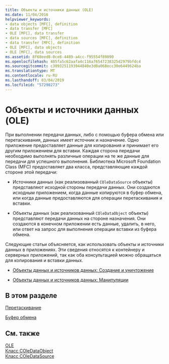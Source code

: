 ```yaml
---
title: Объекты и источники данных (OLE)
ms.date: 11/04/2016
helpviewer_keywords:
- data objects [MFC], definition
- data transfer [MFC]
- OLE [MFC], data transfer
- data sources [MFC], definition
- data transfer [MFC], definition
- OLE [MFC], data objects
- OLE [MFC], data sources
ms.assetid: 8f68eed8-0ce8-4489-a4cc-f95554f89090
ms.openlocfilehash: 485fa5c62aafa4c116a76547238325d2979bfdc4
ms.sourcegitcommit: c3093251193944840e3d0a068ecc30e6449624ba
ms.translationtype: MT
ms.contentlocale: ru-RU
ms.lasthandoff: 03/04/2019
ms.locfileid: "57298273"
---
```

# <a name="data-objects-and-data-sources-ole"></a>Объекты и источники данных (OLE)

При выполнении передачи данных, либо с помощью буфера обмена или перетаскивания, данных имеет источник и назначение. Одно приложение предоставляет данные для копирования и принимает его другим приложением для вставки. Каждая сторона передачи необходимо выполнять различные операции на те же данные для передачи для успешного выполнения. Библиотека Microsoft Foundation Class (MFC) предоставляет два класса, представляющие каждой стороне этой передачи:

- Источники данных (как реализованный `COleDataSource` объекты) представляют исходной стороны передачи данных. Они создаются исходным приложением, когда данные копируются в буфер обмена, или когда данные предоставляются для операции перетаскивания и вставки.

- Объекты данных (как реализованный `COleDataObject` объекты) представляют передачи данных на стороне назначения. Они создаются в конечном приложении есть данные, удалить, в него, или ответ на запрос для выполнения операции вставки из буфера обмена.

Следующие статьи объясняется, как использовать объекты и источники данных в приложениях. Эти сведения относятся к контейнеру и серверных приложений, так как оба консультацией можно обращаться для копирования и вставки данных.

- [Объекты данных и источников данных: Создание и уничтожение](../mfc/data-objects-and-data-sources-creation-and-destruction.md)

- [Объекты данных и источников данных: Манипуляции](../mfc/data-objects-and-data-sources-manipulation.md)

## <a name="in-this-section"></a>В этом разделе

[Перетаскивание](../mfc/drag-and-drop-ole.md)

[Буфер обмена](../mfc/clipboard.md)

## <a name="see-also"></a>См. также

[OLE](../mfc/ole-in-mfc.md)<br/>
[Класс COleDataObject](../mfc/reference/coledataobject-class.md)<br/>
[Класс COleDataSource](../mfc/reference/coledatasource-class.md)
